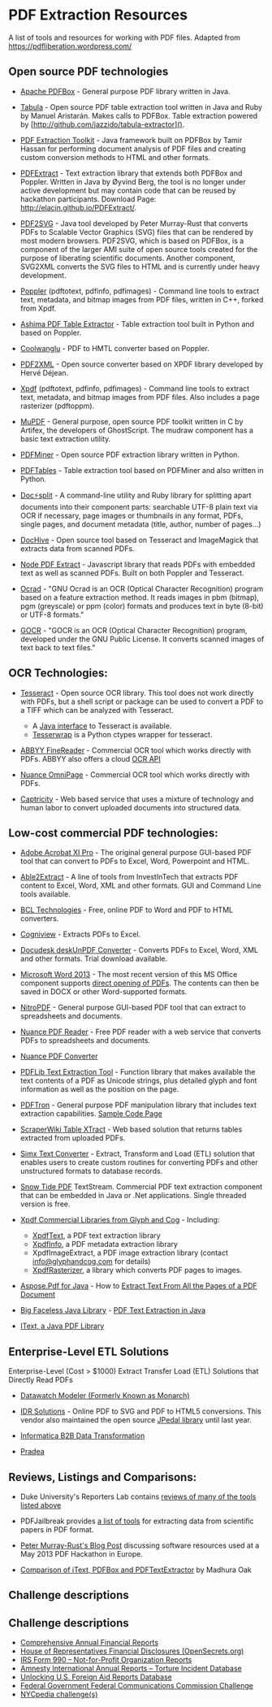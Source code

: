 # PDF Extraction Resources

A list of tools and resources for working with PDF files. Adapted from https://pdfliberation.wordpress.com/

## Open source PDF technologies

- [Apache PDFBox](http://pdfbox.apache.org/) - General purpose PDF library written in Java.

- [Tabula](http://tabula.nerdpower.org) - Open source PDF table extraction tool written in Java and Ruby by Manuel Aristarán.  Makes calls to PDFBox. Table extraction powered by [http://github.com/jazzido/tabula-extractor]().

- [PDF Extraction Toolkit](https://github.com/tamirhassan/pdfxtk/) - Java framework built on PDFBox by Tamir Hassan for performing document analysis of PDF files and creating custom conversion methods to HTML and other formats.

- [PDFExtract](https://github.com/elacin/PDFExtract) - Text extraction library that extends both PDFBox and Poppler. Written in Java by Øyvind Berg, the tool is no longer under active development but may contain code that can be reused by hackathon participants. Download Page: http://elacin.github.io/PDFExtract/.

- [PDF2SVG](https://bitbucket.org/petermr/pdf2svg-dev/wiki/Home) - Java tool developed by Peter Murray-Rust that converts PDFs to Scalable Vector Graphics (SVG) files that can be rendered by most modern browsers. PDF2SVG, which is based on PDFBox, is a component of the larger AMI suite of open source tools created for the purpose of liberating scientific documents. Another component, SVG2XML converts the SVG files to HTML and is currently under heavy development.

- [Poppler](http://poppler.freedesktop.org/) (pdftotext, pdfinfo, pdfimages) - Command line tools to extract text, metadata, and bitmap images from PDF files, written in C++, forked from Xpdf.

- [Ashima PDF Table Extractor](https://github.com/ashima/pdf-table-extract) - Table extraction tool built in Python and based on Poppler.

- [Coolwanglu](http://coolwanglu.github.io/pdf2htmlEX/) - PDF to HMTL converter based on Poppler.

- [PDF2XML](http://sourceforge.net/projects/pdf2xml/) - Open source converter based on XPDF library developed by Hervé Déjean.

- [Xpdf](http://www.foolabs.com/xpdf/) (pdftotext, pdfinfo, pdfimages) - Command line tools to extract text, metadata, and bitmap images from PDF files.  Also includes a page rasterizer (pdftoppm).

- [MuPDF](http://www.mupdf.com/) - General purpose, open source PDF toolkit written in C by Artifex, the developers of GhostScript. The mudraw component has a basic text extraction utility.

- [PDFMiner](https://github.com/euske/pdfminer/) - Open source PDF extraction library written in Python.

- [PDFTables](https://github.com/okfn/pdftables) - Table extraction tool based on PDFMiner and also written in Python.

- [Doc⚡split](https://documentcloud.github.io/docsplit) - A command-line utility and Ruby library for splitting apart documents into their component parts: searchable UTF-8 plain text via OCR if necessary, page images or thumbnails in any format, PDFs, single pages, and document metadata (title, author, number of pages...)

- [DocHive](https://github.com/raleighpublicrecord/dochive) - Open source tool based on Tesseract and ImageMagick that extracts data from scanned PDFs.

- [Node PDF Extract](https://github.com/nisaacson/pdf-extract) - Javascript library that reads PDFs with embedded text as well as scanned PDFs. Built on both Poppler and Tesseract.

- [Ocrad](http://www.gnu.org/software/ocrad/) - "GNU Ocrad is an OCR (Optical Character Recognition) program based on a feature extraction method. It reads images in pbm (bitmap), pgm (greyscale) or ppm (color) formats and produces text in byte (8-bit) or UTF-8 formats."

- [GOCR](http://jocr.sourceforge.net/) - "GOCR is an OCR (Optical Character Recognition) program, developed under the GNU Public License. It converts scanned images of text back to text files."

## OCR Technologies:

- [Tesseract](https://code.google.com/p/tesseract-ocr/) - Open source OCR library. This tool does not work directly with PDFs, but a shell script or package can be used to convert a PDF to a TIFF which can be analyzed with Tesseract.
    - A [Java interface](http://sourceforge.net/projects/tess4j/) to Tesseract is available.
    - [Tesserwrap](https://tesserwrap.readthedocs.org/) is a Python ctypes wrapper for tesseract.

- [ABBYY FineReader](http://finereader.abbyy.com/) - Commercial OCR tool which works directly with PDFs. ABBYY also offers a cloud [OCR API](http://ocrsdk.com/)

- [Nuance OmniPage](http://www.nuance.com/for-individuals/by-product/omnipage/index.htm) - Commercial OCR tool which works directly with PDFs.

- [Captricity](http://captricity.com/captricity-at-a-glance/) - Web based service that uses a mixture of technology and human labor to convert uploaded documents into structured data.

## Low-cost commercial PDF technologies:

- [Adobe Acrobat XI Pro](http://www.adobe.com/products/acrobat/) - The original general purpose GUI-based PDF tool that can convert to PDFs to Excel, Word, Powerpoint and HTML.

- [Able2Extract](http://www.investintech.com/prod_options.htm) - A line of tools from InvestInTech that extracts PDF content to Excel, Word, XML and other formats. GUI and Command Line tools available.

- [BCL Technologies](http://www.pdfonline.com/pdf-to-word-converter/) - Free, online PDF to Word and PDF to HTML converters.

- [Cogniview](http://www.cogniview.com/) - Extracts PDFs to Excel.

- [Docudesk deskUnPDF Converter](http://www.docudesk.com/pdf-downloads) - Converts PDFs to Excel, Word, XML and other formats. Trial download available.

- [Microsoft Word 2013](http://office.microsoft.com/en-us/word/) - The most recent version of this MS Office component supports [direct opening of PDFs](http://office.microsoft.com/en-us/word-help/edit-pdf-content-in-word-HA102903948.aspx?CTT=5&origin=HA102809597). The contents can then be saved in DOCX or other Word-supported formats.

- [NitroPDF](http://www.nitropdf.com/) - General purpose GUI-based PDF tool that can extract to spreadsheets and documents.

- [Nuance PDF Reader](http://www.nuance.com/products/pdf-reader/index.htm) - Free PDF reader with a web service that converts PDFs to spreadsheets and documents.

- [Nuance PDF Converter](http://www.nuance.com/for-business/document-imaging-and-scanning/pdf-converter/index.htm)

- [PDFLib Text Extraction Tool](http://www.pdflib.com/products/tet/) - Function library that  makes available the text contents of a PDF as Unicode strings, plus detailed glyph and font information as well as the position on the page.

- [PDFTron](http://www.pdftron.com/) - General purpose PDF manipulation library that includes text extraction capabilities. [Sample Code Page](http://www.pdftron.com/pdfnet/samplecode.html)

- [ScraperWiki Table XTract](https://scraperwiki.com/tools/tablextract) - Web based solution that returns tables extracted from uploaded PDFs.

- [Simx Text Converter](http://www.simx.com/simx/Products.stp?prm=tc) - Extract, Transform and Load (ETL) solution that enables users to create custom routines for converting PDFs and other unstructured formats to database records.

- [Snow Tide PDF](http://www.snowtide.com/) TextStream. Commercial PDF text extraction component that can be embedded in Java or .Net applications. Single threaded version is free.

- [Xpdf Commercial Libraries from Glyph and Cog](http://glyphandcog.com/products.html) - Including:
    - [XpdfText](http://glyphandcog.com/XpdfText.html), a PDF text extraction library
    - [XpdfInfo](http://glyphandcog.com/XpdfInfo.html), a PDF metadata extraction library
    - XpdfImageExtract, a PDF image extraction library (contact info@glyphandcog.com for details)
    - [XpdfRasterizer](http://glyphandcog.com/XpdfRasterizer.html), a library which converts PDF pages to images.

- [Aspose.Pdf for Java](http://www.aspose.com/docs/display/pdfjava/) - How to [Extract Text From All the Pages of a PDF Document](http://www.aspose.com/docs/display/pdfjava/Extract+Text+From+All+the+Pages+of+a+PDF+Document)

- [Big Faceless Java Library](http://bfo.com/products/pdf/) - [PDF Text Extraction in Java](http://bfo.com/blog/2011/11/16/pdf_text_extraction_in_java.html)

- [IText, a Java PDF Library](http://sourceforge.net/projects/itext/)

## Enterprise-Level ETL Solutions

Enterprise-Level (Cost > $1000) Extract Transfer Load (ETL) Solutions that Directly Read PDFs

- [Datawatch Modeler (Formerly Known as Monarch)](http://www.datawatch.com/form-page)

- [IDR Solutions](http://www.idrsolutions.com) - Online PDF to SVG and PDF to HTML5 conversions. This vendor also maintained the open source [JPedal library](http://sourceforge.net/projects/jpedal/) until last year.

- [Informatica B2B Data Transformation](http://www.informatica.com/us/products/b2b-data-exchange/b2b-data-transformation/)

- [Pradea](http://www.praedea.com/)

## Reviews, Listings and Comparisons:

- Duke University's Reporters Lab contains [reviews of many of the tools listed above](http://reviews.reporterslab.org/search?q=&type=products&category=pdf-tools-2011-11-09)

- PDFJailbreak provides [a list of tools](http://pdfjailbreak.com/tools) for extracting data from scientific papers in PDF format.

- [Peter Murray-Rust's Blog Post](http://blogs.ch.cam.ac.uk/pmr/2013/05/28/jailbreaking-the-pdf-a-wonderful-hackathon-and-a-community-leap-forward-for-freedom-1/) discussing software resources used at a May 2013 PDF Hackathon in Europe.

- [Comparison of iText, PDFBox and PDFTextExtractor](http://www.e-zest.net/blog/extracting-text-from-a-pdf-file/) by Madhura Oak



## Challenge descriptions

## Challenge descriptions

- [Comprehensive Annual Financial Reports](challenges/cafr-challenge.md)
- [House of Representatives Financial Disclosures (OpenSecrets.org)](challenges/house-financial-disclosures.md)
- [IRS Form 990 – Not-for-Profit Organization Reports](challenges/irs-form-990.md)
- [Amnesty International Annual Reports – Torture Incident Database](challenges/amnesty-challenge.md)
- [Unlocking U.S. Foreign Aid Reports Database](challenges/usaid-challenge.md)
- [Federal Government Federal Communications Commission Challenge](challenges/fcc-daily-releases.md)
- [NYCpedia challenge(s)](challenges/NYCpedia-challenges.md)
